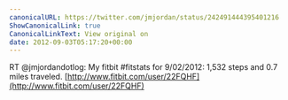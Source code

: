 ```yaml
---
canonicalURL: https://twitter.com/jmjordan/status/242491444395401216
ShowCanonicalLink: true
CanonicalLinkText: View original on
date: 2012-09-03T05:17:20+00:00
---
```

RT @jmjordandotlog: My fitbit #fitstats for 9/02/2012: 1,532 steps and 0.7 miles traveled. [http://www.fitbit.com/user/22FQHF](http://www.fitbit.com/user/22FQHF)